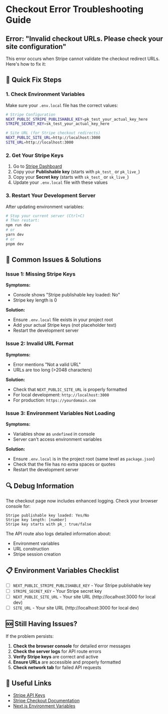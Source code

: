# Checkout Error Troubleshooting Guide

## Error: "Invalid checkout URLs. Please check your site configuration"

This error occurs when Stripe cannot validate the checkout redirect URLs. Here's how to fix it:

## 🔧 Quick Fix Steps

### 1. Check Environment Variables
Make sure your `.env.local` file has the correct values:

```bash
# Stripe Configuration
NEXT_PUBLIC_STRIPE_PUBLISHABLE_KEY=pk_test_your_actual_key_here
STRIPE_SECRET_KEY=sk_test_your_actual_key_here

# Site URL (for Stripe checkout redirects)
NEXT_PUBLIC_SITE_URL=http://localhost:3000
SITE_URL=http://localhost:3000
```

### 2. Get Your Stripe Keys
1. Go to [Stripe Dashboard](https://dashboard.stripe.com/apikeys)
2. Copy your **Publishable key** (starts with `pk_test_` or `pk_live_`)
3. Copy your **Secret key** (starts with `sk_test_` or `sk_live_`)
4. Update your `.env.local` file with these values

### 3. Restart Your Development Server
After updating environment variables:
```bash
# Stop your current server (Ctrl+C)
# Then restart:
npm run dev
# or
yarn dev
# or
pnpm dev
```

## 🚨 Common Issues & Solutions

### Issue 1: Missing Stripe Keys
**Symptoms:**
- Console shows "Stripe publishable key loaded: No"
- Stripe key length is 0

**Solution:**
- Ensure `.env.local` file exists in your project root
- Add your actual Stripe keys (not placeholder text)
- Restart the development server

### Issue 2: Invalid URL Format
**Symptoms:**
- Error mentions "Not a valid URL"
- URLs are too long (>2048 characters)

**Solution:**
- Check that `NEXT_PUBLIC_SITE_URL` is properly formatted
- For local development: `http://localhost:3000`
- For production: `https://yourdomain.com`

### Issue 3: Environment Variables Not Loading
**Symptoms:**
- Variables show as `undefined` in console
- Server can't access environment variables

**Solution:**
- Ensure `.env.local` is in the project root (same level as `package.json`)
- Check that the file has no extra spaces or quotes
- Restart the development server

## 🔍 Debug Information

The checkout page now includes enhanced logging. Check your browser console for:

```
Stripe publishable key loaded: Yes/No
Stripe key length: [number]
Stripe key starts with pk_: true/false
```

The API route also logs detailed information about:
- Environment variables
- URL construction
- Stripe session creation

## 📋 Environment Variables Checklist

- [ ] `NEXT_PUBLIC_STRIPE_PUBLISHABLE_KEY` - Your Stripe publishable key
- [ ] `STRIPE_SECRET_KEY` - Your Stripe secret key  
- [ ] `NEXT_PUBLIC_SITE_URL` - Your site URL (http://localhost:3000 for local dev)
- [ ] `SITE_URL` - Your site URL (http://localhost:3000 for local dev)

## 🆘 Still Having Issues?

If the problem persists:

1. **Check the browser console** for detailed error messages
2. **Check the server logs** for API route errors
3. **Verify Stripe keys** are correct and active
4. **Ensure URLs** are accessible and properly formatted
5. **Check network tab** for failed API requests

## 🔗 Useful Links

- [Stripe API Keys](https://dashboard.stripe.com/apikeys)
- [Stripe Checkout Documentation](https://stripe.com/docs/checkout)
- [Next.js Environment Variables](https://nextjs.org/docs/basic-features/environment-variables)
